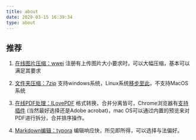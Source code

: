 ```yaml
---
title: about
date: 2020-03-15 16:39:34
type: about
---
```

## 推荐
1. [在线图片压缩：wwei](http://www.wwei.cn/qrcode-yasuo.html)
  注册有上传图片大小要求时，可以大幅压缩，基本可以满足其要求

2. [文件夹压缩：7zip](https://www.7-zip.org/)
  支持windows系统，Linux系统[移步至此](https://sourceforge.net/projects/p7zip/)，不支持MacOS系统

3. [在线PDF处理：ILovePDF](https://www.ilovepdf.com/) 
  格式转换，合并分离皆可，Chrome浏览器有[支持插件](https://chrome.google.com/webstore/detail/online-pdf-tools-ilovepdf/cbdolfjnphjlbbpfdcohojjmbkkfpfom?hl=en) (当然最好选择还是Adobe acrobat)，mac OS可以通过内置的预览来对PDF进行拆分，合并排序操作。

4. [Markdown编辑：typora](https://www.typora.io/)
  编辑响应快，所见即所得，可以选择与法偏好。

